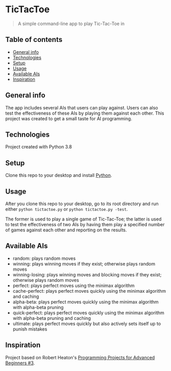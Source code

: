 # TicTacToe
> A simple command-line app to play Tic-Tac-Toe in

## Table of contents
* [General info](#general-info)
* [Technologies](#technologies)
* [Setup](#setup)
* [Usage](#usage)
* [Available AIs](#available-ais)
* [Inspiration](#inspiration)

## General info
The app includes several AIs that users can play against. Users can also test the effectiveness of these AIs by playing them against each other. This project was created to get a small taste for AI programming.

## Technologies
Project created with Python 3.8

## Setup
Clone this repo to your desktop and install [Python](https://www.python.org/downloads/).

## Usage
After you clone this repo to your desktop, go to its root directory and run either `python tictactoe.py` or `python tictactoe.py -test`. 

The former is used to play a single game of Tic-Tac-Toe; the latter is used to test the effectiveness of two AIs by having them play a specified number of games against each other and reporting on the results.

## Available AIs
* random: plays random moves
* winning: plays winning moves if they exist; otherwise plays random moves
* winning-losing: plays winning moves and blocking moves if they exist; otherwise plays random moves
* perfect: plays perfect moves using the minimax algorithm
* cache-perfect: plays perfect moves quickly using the minimax algorithm and caching
* alpha-beta: plays perfect moves quickly using the minimax algorithm with alpha-beta pruning
* quick-perfect: plays perfect moves quickly using the minimax algorithm with alpha-beta pruning and caching
* ultimate: plays perfect moves quickly but also actively sets itself up to punish mistakes

## Inspiration
Project based on Robert Heaton's [Programming Projects for Advanced Beginners #3](https://robertheaton.com/2018/10/09/programming-projects-for-advanced-beginners-3-a/).
